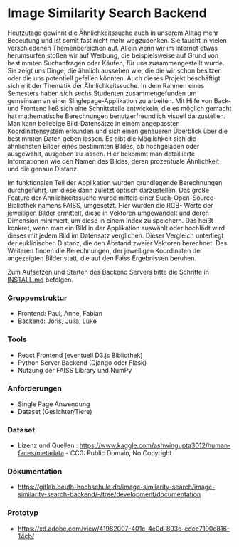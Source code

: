 # Image Similarity Search Backend

Heutzutage gewinnt die Ähnlichkeitssuche auch in unserem Alltag mehr Bedeutung und ist somit fast nicht mehr wegzudenken.
Sie taucht in vielen verschiedenen Themenbereichen auf. Allein wenn wir im Internet etwas herumsurfen stoßen wir auf Werbung, die beispielsweise auf Grund von bestimmten Suchanfragen oder Käufen, für uns zusammengestellt wurde. Sie zeigt uns Dinge, die ähnlich aussehen wie, die die wir schon besitzen oder die uns potentiell gefallen könnten.
Auch dieses Projekt beschäftigt sich mit der Thematik der Ähnlichkeitssuche.
In dem Rahmen eines Semesters haben sich sechs Studenten zusammengefunden um gemeinsam an einer Singlepage-Applikation zu arbeiten.
Mit Hilfe von Back- und Frontend ließ sich eine Schnittstelle entwickeln, die es möglich gemacht hat mathematische Berechnungen benutzerfreundlich visuell darzustellen.
Man kann beliebige Bild-Datensätze in einem angepassten Koordinatensystem erkunden und sich einen genaueren Überblick über die bestimmten Daten geben lassen.
Es gibt die Möglichkeit sich die ähnlichsten Bilder eines bestimmten Bildes, ob hochgeladen oder ausgewählt, ausgeben zu lassen. Hier bekommt man detaillierte Informationen wie den Namen des Bildes, deren prozentuale Ähnlichkeit und die genaue Distanz.

Im funktionalen Teil der Applikation wurden grundlegende Berechnungen durchgeführt, um diese dann zuletzt optisch darzustellen. 
Das große Feature der Ähnlichkeitssuche wurde mittels einer Such-Open-Source-Bibliothek namens FAISS, umgesetzt. Hier wurden die RGB- Werte der jeweiligen Bilder ermittelt, diese in Vektoren umgewandelt und deren Dimension minimiert, um diese in einem Index zu speichern.
Das heißt konkret, wenn man ein Bild in der Applikation auswählt oder hochlädt wird dieses mit jedem Bild im Datensatz verglichen. Dieser Vergleich unterliegt der euklidischen Distanz, die den Abstand zweier Vektoren berechnet. 
Des Weiteren finden die Berechnungen, der jeweiligen Koordinaten der angezeigten Bilder statt, die auf den Faiss Ergebnissen beruhen. 


Zum Aufsetzen und Starten des Backend Servers bitte die Schritte in [INSTALL.md](INSTALL.md) befolgen.

### Gruppenstruktur

- Frontend: Paul, Anne, Fabian
- Backend: Joris, Julia, Luke

### Tools

- React Frontend (eventuell D3.js Bibliothek)
- Python Server Backend (Django oder Flask) 
- Nutzung der FAISS Library und NumPy

### Anforderungen

- Single Page Anwendung 
- Dataset (Gesichter/Tiere)


### Dataset

- Lizenz und Quellen :
https://www.kaggle.com/ashwingupta3012/human-faces/metadata - CC0: Public Domain, No Copyright

### Dokumentation

- https://gitlab.beuth-hochschule.de/image-similarity-search/image-similarity-search-backend/-/tree/development/documentation

### Prototyp

- https://xd.adobe.com/view/41982007-401c-4e0d-803e-edce7190e816-14cb/
